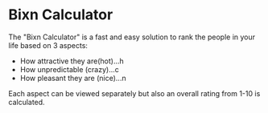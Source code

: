 # Bixn Calculator

The "Bixn Calculator" is a fast and easy solution to rank the people in your life based on 3 aspects:

- How attractive they are(hot)...h
- How unpredictable  (crazy)...c
- How pleasant they are (nice)...n

Each aspect can be viewed separately but also an overall rating from 1-10 is calculated.

```

```